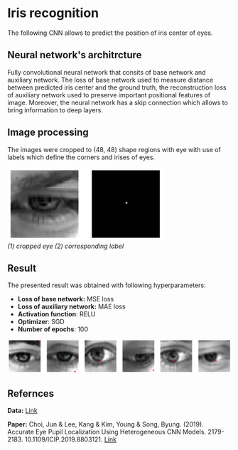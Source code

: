 # Iris recognition 
The following CNN allows to predict the position of iris center of eyes.
## Neural network's architrcture
Fully convolutional neural network that consits of base network and auxiliary network. The loss of base network used to measure distance between predicted iris center and the ground truth, the reconstruction loss of auxiliary network used to preserve important positional features of image. Moreover, the neural network has a skip connection which allows to bring information to deep layers.

## Image processing
The images were cropped to (48, 48) shape regions with eye with use of labels which define the corners and irises of eyes.

![](labels.png) \
*(1) cropped eye (2) corresponding label*

## Result
The presented result was obtained with following hyperparameters:
- **Loss of base network:** MSE loss
- **Loss of auxiliary network:** MAE loss
- **Activation function**: RELU
- **Optimizer**: SGD
- **Number of epochs**: 100

![](output.png)

## Refernces
**Data:** [Link](https://www.unavarra.es/gi4e/databases/gi4e/)

**Paper:** Choi, Jun & Lee, Kang & Kim, Young & Song, Byung. (2019). Accurate Eye Pupil Localization Using Heterogeneous CNN Models. 2179-2183. 10.1109/ICIP.2019.8803121. [Link](https://ieeexplore.ieee.org/abstract/document/8803121)
